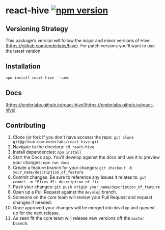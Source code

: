 # react-hive [![npm version](https://badge.fury.io/js/react-hive.svg)](https://badge.fury.io/js/react-hive)

## Versioning Strategy
This package's version will follow the major and minor versions of Hive (https://github.com/enderlabs/hive). For patch versions you'll want to use the latest version.

## Installation
```
npm install react-hive --save
```

## Docs
[https://enderlabs.github.io/react-hive](https://enderlabs.github.io/react-hive)

## Contributing
1. Clone (or fork if you don't have access) the repo: `git clone git@github.com:enderlabs/react-hive.git`
2. Navigate to the directory: `cd react-hive`
3. Install dependencies: `npm install`
4. Start the Docs app. You'll develop against the docs and use it to preview your changes: `npm run docs`
5. Create a feature branch for your changes: `git checkout -b your_name/description_of_feature`
6. Commit changes. Be sure to reference any issues it relates to: `git commit -m "Fixes #1: description of fix`
7. Push your changes: `git push origin your_name/description_of_feature`
8. Open up a Pull Request against the `develop` branch.
9. Someone on the core team will review your Pull Request and request changes if needed.
10. Once approved your changes will be merged into `develop` and queued up for the next release.
11. As seen fit the core team will release new versions off the `master` branch.
